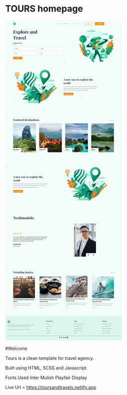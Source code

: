 # TOURS homepage

![Design preview for the  ##tours homepage](./image/preview.jpg)

#Welcome

Tours is a clean template for travel agency.

Built using HTML, SCSS and Javascript.

Fonts Used
Inter
Mulish
Playfair Display

Live Url = https://toursandtravels.netlify.app
